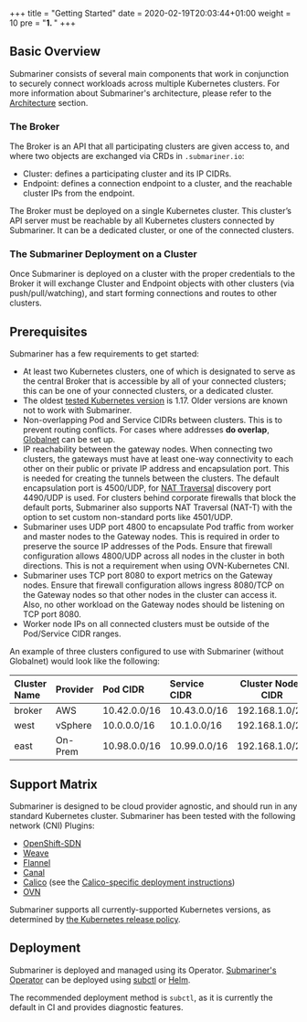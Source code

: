 +++
title = "Getting Started"
date = 2020-02-19T20:03:44+01:00
weight = 10
pre = "<b>1. </b>"
+++

## Basic Overview

Submariner consists of several main components that work in conjunction to securely connect workloads across multiple Kubernetes clusters.
For more information about Submariner's architecture, please refer to the [Architecture](./architecture) section.

### The Broker

The Broker is an API that all participating clusters are given access to, and where two objects are exchanged via CRDs in `.submariner.io`:

* Cluster: defines a participating cluster and its IP CIDRs.
* Endpoint: defines a connection endpoint to a cluster, and the reachable cluster IPs from the endpoint.

The Broker must be deployed on a single Kubernetes cluster. This cluster’s API server must be reachable by all Kubernetes clusters connected
by Submariner. It can be a dedicated cluster, or one of the connected clusters.

### The Submariner Deployment on a Cluster

Once Submariner is deployed on a cluster with the proper credentials to the Broker it will exchange Cluster and Endpoint objects with other
clusters (via push/pull/watching), and start forming connections and routes to other clusters.

## Prerequisites

Submariner has a few requirements to get started:

* At least two Kubernetes clusters, one of which is designated to serve as the central Broker that is accessible by all of your connected
clusters; this can be one of your connected clusters, or a dedicated cluster.
* The oldest [tested Kubernetes version](../development/building-testing/ci-maintenance/#kubernetes-versions) is 1.17.
  Older versions are known not to work with Submariner.
* Non-overlapping Pod and Service CIDRs between clusters. This is to prevent routing conflicts. For cases where addresses **do
overlap**, [Globalnet](./architecture/globalnet) can be set up.
* IP reachability between the gateway nodes. When connecting two clusters, the gateways must have at least one-way connectivity
  to each other on their public or private IP address and encapsulation port. This is needed for creating the tunnels between
  the clusters. The default encapsulation port is 4500/UDP, for [NAT Traversal](./../operations/nat-traversal) discovery port
  4490/UDP is used.
For clusters behind corporate firewalls that block the default ports, Submariner also supports NAT Traversal
(NAT-T) with the option to set custom non-standard ports like 4501/UDP.
* Submariner uses UDP port 4800 to encapsulate Pod traffic from worker and master nodes to the Gateway nodes. This is required in order to
preserve the source IP addresses of the Pods. Ensure that firewall configuration allows 4800/UDP across all nodes in the cluster in both
directions. This is not a requirement when using OVN-Kubernetes CNI.
* Submariner uses TCP port 8080 to export metrics on the Gateway nodes. Ensure that firewall configuration allows ingress 8080/TCP on
the Gateway nodes so that other nodes in the cluster can access it. Also, no other workload on the Gateway nodes should be listening on TCP
port 8080.
* Worker node IPs on all connected clusters must be outside of the Pod/Service CIDR ranges.

An example of three clusters configured to use with Submariner (without Globalnet) would look like the following:

| Cluster Name | Provider | Pod  CIDR    | Service CIDR | Cluster Nodes CIDR |
|:-------------|:---------|:-------------|:-------------|--------------------|
| broker       | AWS      | 10.42.0.0/16 | 10.43.0.0/16 | 192.168.1.0/24     |
| west         | vSphere  | 10.0.0.0/16  | 10.1.0.0/16  | 192.168.1.0/24     |
| east         | On-Prem  | 10.98.0.0/16 | 10.99.0.0/16 | 192.168.1.0/24     |

## Support Matrix

Submariner is designed to be cloud provider agnostic, and should run in any standard Kubernetes cluster. Submariner has been tested with the
following network (CNI) Plugins:

* [OpenShift-SDN](https://github.com/openshift/sdn)
* [Weave](https://github.com/weaveworks/weave)
* [Flannel](https://github.com/coreos/flannel)
* [Canal](https://docs.projectcalico.org/getting-started/kubernetes/flannel/flannel)
* [Calico](https://www.projectcalico.org/) (see the [Calico-specific deployment instructions](../operations/deployment/calico/))
* [OVN](https://github.com/ovn-org/ovn-kubernetes)

Submariner supports all currently-supported Kubernetes versions, as determined by [the Kubernetes release policy](https://kubernetes.io/releases/).

## Deployment

Submariner is deployed and managed using its Operator. [Submariner's Operator](https://github.com/submariner-io/submariner-operator) can be
deployed using [subctl](../operations/deployment) or [Helm](../operations/deployment/helm).

The recommended deployment method is `subctl`, as it is currently the default in CI and provides diagnostic features.
